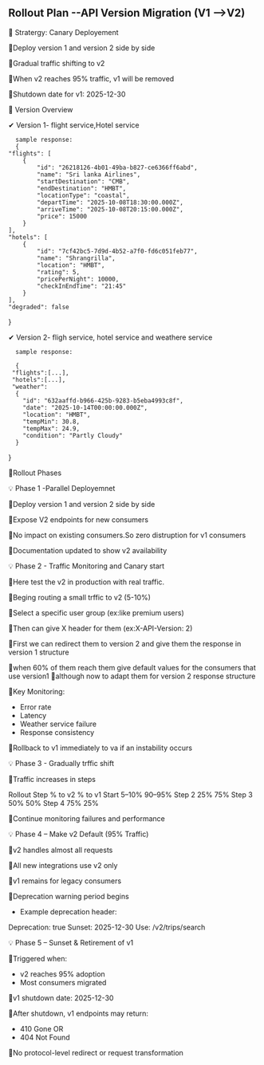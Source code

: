 Rollout Plan --API Version Migration (V1 -->V2)
-----------------------------------------------

🌟 Stratergy: Canary Deployement

📌Deploy version 1 and version 2 side by side 

📌Gradual traffic shifting to v2

📌When v2 reaches 95% traffic, v1 will be removed

📌Shutdown date for v1: 2025-12-30

🌟 Version Overview

 ✔ Version 1- flight service,Hotel service

      sample response:
      {
    "flights": [
        {
            "id": "26218126-4b01-49ba-b827-ce6366ff6abd",
            "name": "Sri lanka Airlines",
            "startDestination": "CMB",
            "endDestination": "HMBT",
            "locationType": "coastal",
            "departTime": "2025-10-08T18:30:00.000Z",
            "arriveTime": "2025-10-08T20:15:00.000Z",
            "price": 15000
        }
    ],
    "hotels": [
        {
            "id": "7cf42bc5-7d9d-4b52-a7f0-fd6c051feb77",
            "name": "Shrangrilla",
            "location": "HMBT",
            "rating": 5,
            "pricePerNight": 10000,
            "checkInEndTime": "21:45"
        }
    ],
    "degraded": false
}

 ✔ Version 2- fligh service, hotel service and weathere service

      sample response:

      {
     "flights":[...],
     "hotels":[...],
     "weather":
      {
        "id": "632aaffd-b966-425b-9283-b5eba4993c8f",
        "date": "2025-10-14T00:00:00.000Z",
        "location": "HMBT",
        "tempMin": 30.8,
        "tempMax": 24.9,
        "condition": "Partly Cloudy"
      }
}

🌟Rollout Phases

💡 Phase 1 -Parallel Deployemnet 

📌Deploy version 1 and version 2 side by side

📌Expose V2 endpoints for new consumers

📌No impact on existing consumers.So zero distruption for v1 consumers

📌Documentation updated to show v2 availability

💡 Phase 2 - Traffic Monitoring and Canary start

📌Here test the v2 in production with real traffic.

📌Beging routing a small trffic to v2 (5-10%)

📌Select a specific user group (ex:like premium users)

📌Then can give X header for them (ex:X-API-Version: 2)

📌First we can redirect them to version 2 and give them the response in version 1 structure

📌when 60% of them reach them give default values for the consumers that use version1 📌although now to adapt them for version 2 response structure

📌Key Monitoring:

- Error rate
- Latency
- Weather service failure
- Response consistency
  
📌Rollback to v1 immediately to va if an instability occurs

💡 Phase 3 - Gradually trffic shift

📌Traffic increases in steps

Rollout Step	    % to v2	        % to v1
Start	            5–10%	          90–95%
Step 2	          25%	            75%
Step 3	          50%	            50%
Step 4	          75%	            25%

📌Continue monitoring failures and performance

💡 Phase 4 – Make v2 Default (95% Traffic)

📌v2 handles almost all requests

📌All new integrations use v2 only

📌v1 remains for legacy consumers

📌Deprecation warning period begins

- Example deprecation header:

Deprecation: true
Sunset: 2025-12-30
Use: /v2/trips/search

💡 Phase 5 – Sunset & Retirement of v1

📌Triggered when:

- v2 reaches 95% adoption
- Most consumers migrated
  
📌v1 shutdown date: 2025-12-30

📌After shutdown, v1 endpoints may return:

- 410 Gone OR
- 404 Not Found
  
📌No protocol-level redirect or request transformation


